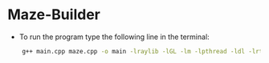 # Maze-Builder

+ To run the program type the following line in the terminal:
```sh
    g++ main.cpp maze.cpp -o main -lraylib -lGL -lm -lpthread -ldl -lrt -lX11
```
